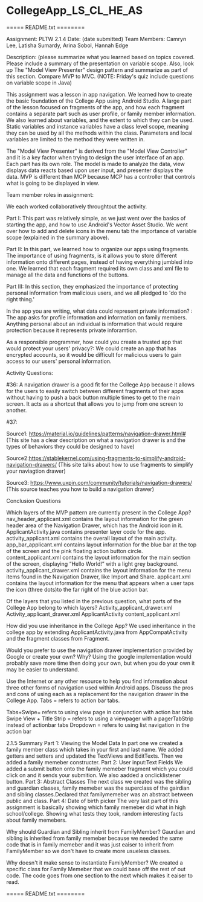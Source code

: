 # CollegeApp_LS_CL_HE_AS


===== README.txt ========

Assignment: PLTW 2.1.4
Date: (date submitted)
Team Members: Camryn Lee, Latisha Sumardy, Arina Sobol, Hannah Edge

Description: (please summarize what you learned based on topics covered.  Please include a summary of the presentation on variable scope. Also, look up
The "Model View Presenter" design pattern and summarize as part of this section.  Compare
MVP to MVC. (NOTE: Friday's quiz include questions on variable scope in Java)

This assignment was a lesson in app navigation. We learned how to create the basic foundation of the College App using Android Studio. A large part of the lesson focused on fragments of the app, and how each fragment contains a separate part such as user profile, or family member information. We also learned about variables, and the extent to which they can be used. Static variables and instance variables have a class level scope, meaning they can be used by all the methods within the class. Parameters and local variables are limited to the method they were written in.

The  "Model View Presenter" is derived from the "Model View Controller" and it is a key factor when trying to design the user interface of an app. Each part has its own role. The model is made to analyze the data, view displays data reacts based upon user input, and presenter displays the data. MVP is different than MCP because MCP has a controller that controls what is going to be displayed in view. 


Team member roles in assignment: 

We each worked collaboratively throughtout the activity.

Part I: This part was relatively simple, as we just went over the basics of starting the app, and how to use Android's Vector Asset Studio. We went over how to add and delete icons in the menu tab the importance of variable scope (explained in the summary above). 


Part II: In this part, we learned how to organize our apps using fragments. The importance of using fragments, is it allows you to store different information onto different pages, instead of having everything jumbled into one. We learned that each fragment required its own class and xml file to manage all the data and functions of the buttons. 


Part III: In this section, they emphasized the importance of protecting personal information from malicious users, and we all pledged to 'do the right thing.'


In the app you are writing, what data could represent private information? : The app asks for profile information and information on family members. Anything personal about an individual is information that would require protection because it represents private inforamtion. 


As a responsible programmer, how could you create a trusted app that would protect your users' privacy?: We could create an app that has encrypted accounts, so it would be difficult for malicious users to gain access to our users' personal information.

Activity Questions:

#36: A navigation drawer is a good fit for the College App because it allows for the users to easily switch between different fragments of their apps without having to push a back button multiple times to get to the main screen. It acts as a shortcut that allows you to jump from one screen to another. 

#37: 

Source1: https://material.io/guidelines/patterns/navigation-drawer.html# (This site has a clear description on what a navigation drawer is and the types of behaviors they could be designed to have)

Source2:https://stablekernel.com/using-fragments-to-simplify-android-navigation-drawers/ (This site talks about how to use fragments to simplify your naviagtion drawer)

Source3: https://www.uxpin.com/community/tutorials/navigation-drawers/ (This source teaches you how to build a navigation drawer)

Conclusion Questions

Which layers of the MVP pattern are currently present in the College App?
nav_header_applicant.xml contains the layout information for the green header area of the Navigation Drawer, which has the Android icon in it.
ApplicantActivity.java contains presenter layer code for the app.
activity_applicant.xml contains the overall layout of the main activity.
app_bar_applicant.xml contains layout information for the blue bar at the top of the screen and the pink floating action button circle.
content_applicant.xml contains the layout information for the main section of the screen, displaying “Hello World!” with a light grey background.
activity_applicant_drawer.xml contains the layout information for the menu items found in the Navigation Drawer, like Import and Share.
applicant.xml contains the layout information for the menu that appears when a user taps the icon (three dots)to the far right of the blue action bar.


Of the layers that you listed in the previous question, what parts of the College App belong to which layers?
Activity_applicant_drawer.xml
Activity_applicant_drawer.xml
ApplicantActivity
content_applicant.xml


How did you use inheritance in the College App?
We used inheritance in the college app by extending ApplicantActivity.java from AppCompatActivity and the fragment classes from Fragment.




Would you prefer to use the navigation drawer implementation provided by Google or create your own? Why?
Using the google implementation would probably save more time then doing your own, but when you do your own it may be easier to understand.


Use the Internet or any other resource to help you find information about three other forms of navigation used within Android apps. Discuss the pros and cons of using each as a replacement for the navigation drawer in the College App.
Tabs = refers to action bar tabs.

Tabs+Swipe= refers to using view page in conjunction with action bar tabs
Swipe View + Title Strip = refers to using a viewpager with a pagerTabStrip instead of actionbar tabs
Dropdown = refers to using list navigation in the action bar

2.1.5 Summary
Part 1: Viewing the Model Data
In part one we created a family member class which takes in your first and last name. We added getters and setters and updated the TextViews and EditTexts. Then we added a family memeber constructer.
Part 2: User input:Text Fields
We added a submit button onto the family memeber fragment which you could click on and it sends your submition. We also aadded a onclicklistener button.
Part 3: Abstract Classes
The next class we created was the sibling and guardian classes, family memeber was the superclass of the gairdian and sibling  classes.Declared that familymemeber was an abstract between public and class.
Part 4: Date of birth picker
The very last part of this assignment is basically showing which family memeber did what in high school/college. Showing what tests they took, random interesting facts about family memebers.

Why should Guardian and Sibling inherit from FamilyMember?
Gaurdian and sibling  is inherited from family memeber because we needed the same code that is in family memeber and it was just eaiser to inherit from FamilyMember so we don't have to create more usueless classes.

Why doesn't it make sense to instantiate FamilyMember?
We created a specific class for Family Memeber that we could base off the rest of out code. The code goes from one section to the next which makes it eaiser to read.

===== README.txt ========
